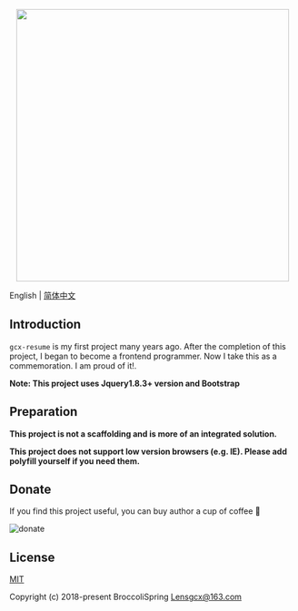 <p align="center">
  <img width="480" src="https://thumbnail0.baidupcs.com/thumbnail/899e3bcc16440f004633e16baa08fc67?fid=3040203194-250528-1096805237082726&time=1542934800&rt=sh&sign=FDTAER-DCb740ccc5511e5e8fedcff06b081203-t%2B%2FS5tLIvYcRxRA3tc37EhU3vDI%3D&expires=8h&chkv=0&chkbd=0&chkpc=&dp-logid=8723140108146790183&dp-callid=0&size=c710_u400&quality=100&vuk=-&ft=video">
</p>

English | [简体中文](./README.zh-CN.md)

## Introduction

`gcx-resume` is my first project many years ago.
After the completion of this project, I began to become a frontend programmer. Now I take this as a commemoration. I am proud of it!.

**Note: This project uses Jquery1.8.3+ version and Bootstrap**

## Preparation

 **This project is not a scaffolding and is more of an integrated solution.**

 **This project does not support low version browsers (e.g. IE). Please add polyfill yourself if you need them.**

## Donate
If you find this project useful, you can buy author a cup of coffee :tropical_drink:

![donate](http://p7sbfcwqc.bkt.clouddn.com/QR-code/WeChatAlipay.png)


## License

[MIT](https://github.com/Lensgcx/gcx-resume/master/LICENSE)

Copyright (c) 2018-present BroccoliSpring <Lensgcx@163.com>
